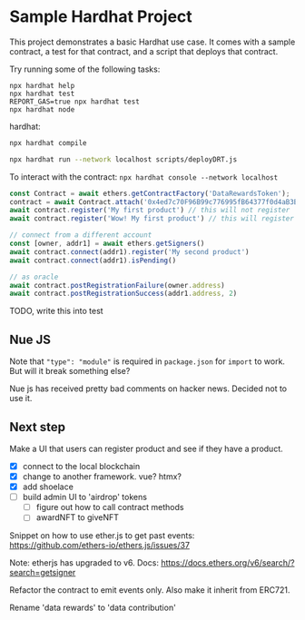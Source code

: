 # Sample Hardhat Project

This project demonstrates a basic Hardhat use case. It comes with a sample contract, a test for that contract, and a script that deploys that contract.

Try running some of the following tasks:

```shell
npx hardhat help
npx hardhat test
REPORT_GAS=true npx hardhat test
npx hardhat node
```

hardhat:

```sh
npx hardhat compile

npx hardhat run --network localhost scripts/deployDRT.js
```

To interact with the contract: `npx hardhat console --network localhost`

```JavaScript
const Contract = await ethers.getContractFactory('DataRewardsToken');
contract = await Contract.attach('0x4ed7c70F96B99c776995fB64377f0d4aB3B0e1C1')
await contract.register('My first product') // this will not register
await contract.register('Wow! My first product') // this will register

// connect from a different account
const [owner, addr1] = await ethers.getSigners()
await contract.connect(addr1).register('My second product')
await contract.connect(addr1).isPending()

// as oracle
await contract.postRegistrationFailure(owner.address)
await contract.postRegistrationSuccess(addr1.address, 2) 
```

TODO, write this into test

## Nue JS

Note that `"type": "module"` is required in `package.json` for `import` to work.
But will it break something else?

Nue js has received pretty bad comments on hacker news.
Decided not to use it.

## Next step

Make a UI that users can register product and see if they have a product.

- [x] connect to the local blockchain
- [x] change to another framework. vue? htmx?
- [x] add shoelace
- [ ] build admin UI to 'airdrop' tokens
    - [ ] figure out how to call contract methods
    - [ ] awardNFT to giveNFT

Snippet on how to use ether.js to get past events:
https://github.com/ethers-io/ethers.js/issues/37

Note: etherjs has upgraded to v6.
Docs:
https://docs.ethers.org/v6/search/?search=getsigner

Refactor the contract to emit events only. Also make it inherit from ERC721.

Rename 'data rewards' to 'data contribution'
